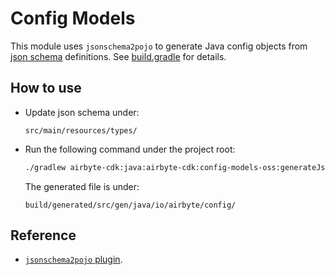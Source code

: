 # Config Models

This module uses `jsonschema2pojo` to generate Java config objects from [json schema](https://json-schema.org/) definitions. See [build.gradle](./build.gradle) for details.

## How to use
- Update json schema under:
  ```
  src/main/resources/types/
  ```
- Run the following command under the project root:
  ```sh
  ./gradlew airbyte-cdk:java:airbyte-cdk:config-models-oss:generateJsonSchema2Pojo
  ```
  The generated file is under:
  ```
  build/generated/src/gen/java/io/airbyte/config/
  ```

## Reference
- [`jsonschema2pojo` plugin](https://github.com/joelittlejohn/jsonschema2pojo/tree/master/jsonschema2pojo-gradle-plugin).
